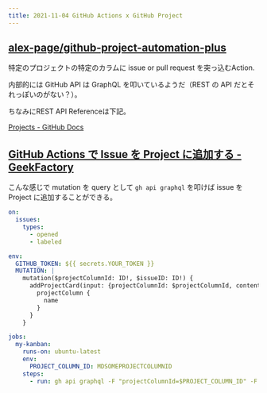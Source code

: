 ```yaml
---
title: 2021-11-04 GitHub Actions x GitHub Project
---
```


## [alex-page/github-project-automation-plus](https://github.com/alex-page/github-project-automation-plus)

特定のプロジェクトの特定のカラムに issue or pull request を突っ込むAction.

内部的には GitHub API は GraphQL を叩いているようだ（REST の API だとそれっぽいのがない？）。

ちなみにREST API Referenceは下記。

[Projects - GitHub Docs](https://docs.github.com/en/rest/reference/projects)

## [GitHub Actions で Issue を Project に追加する - GeekFactory](https://int128.hatenablog.com/entry/2021/01/29/100038)

こんな感じで mutation を query として `gh api graphql` を叩けば issue を Project に追加することができる。

```yaml
on:
  issues:
    types:
      - opened
      - labeled

env:
  GITHUB_TOKEN: ${{ secrets.YOUR_TOKEN }}
  MUTATION: |
    mutation($projectColumnId: ID!, $issueID: ID!) {
      addProjectCard(input: {projectColumnId: $projectColumnId, contentId: $issueID}) {
        projectColumn {
          name
        }
      }
    }

jobs:
  my-kanban:
    runs-on: ubuntu-latest
    env:
      PROJECT_COLUMN_ID: MDSOMEPROJECTCOLUMNID
    steps:
      - run: gh api graphql -F "projectColumnId=$PROJECT_COLUMN_ID" -F 'issueID=${{ github.event.issue.node_id }}' -f query="$MUTATION"
```
